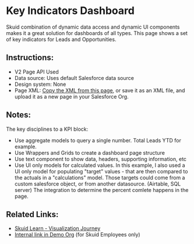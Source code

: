 # Key Indicators Dashboard

Skuid combination of dynamic data access and dynamic UI components makes it a great solution for dashboards of all types.  This page shows a set of key indicators for Leads and Opportunities.  

## Instructions:  
- V2 Page API Used
- Data source: Uses default Salesforce data source
- Design system: None 
- Page XML:  [Copy the XML from this page](KeyIndicators.xml), or save it as an XML file, and upload it as a new page in your Salesforce Org.  

## Notes:
The key disciplines to a KPI block: 
- Use aggregate models to query a single number.   Total Leads YTD for example. 
- Use Wrappers and Grids to create a dashboard page structure 
- Use text component to show data, headers, supporting information, etc
- Use UI only models for calculated values.  In this example,  I also used a UI only model for populating "target" values - that are then compared to the actuals in a "calculations" model.  Those targets could come from a custom salesforce object,  or from another datasource.  (Airtable, SQL server)  The integration to determine the percent comlete happens in the page. 


## Related Links: 
- [Skuid Learn - Visualization Journey](https://portal.skuidsite.com/learning/journeydetail/Visualization%20Basics)
- [Internal link in Demo Org](https://skuid-demo--skuid.na37.visual.force.com/apex/skuid__ui?page=KeyIndicators) (for Skuid Employees only)



